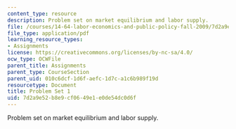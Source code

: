 ```yaml
---
content_type: resource
description: Problem set on market equilibrium and labor supply.
file: /courses/14-64-labor-economics-and-public-policy-fall-2009/7d2a9e52b8e9cf0649e1e0de54dc0d6f_MIT14_64F09_ps1.pdf
file_type: application/pdf
learning_resource_types:
- Assignments
license: https://creativecommons.org/licenses/by-nc-sa/4.0/
ocw_type: OCWFile
parent_title: Assignments
parent_type: CourseSection
parent_uid: 010c6dcf-1d6f-aefc-1d7c-a1c6b989f19d
resourcetype: Document
title: Problem Set 1
uid: 7d2a9e52-b8e9-cf06-49e1-e0de54dc0d6f
---
```

Problem set on market equilibrium and labor supply.